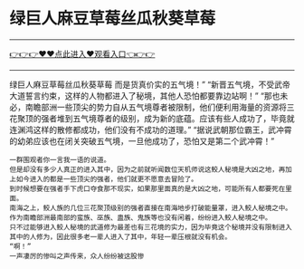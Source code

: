 # 绿巨人麻豆草莓丝瓜秋葵草莓

<hr/> <a href="https://github.com/siguaha/najh/issues/2">👉👉👉♥♥点此进入♥观看入口👈👉👉</a><hr/>

绿巨人麻豆草莓丝瓜秋葵草莓
而是货真价实的五气境！”
    “新晋五气境，不受武帝大道誓言约束，这样的人物都进入了秘境，其他人恐怕都要靠边站啊！”
    “那也未必，南瞻部洲一些顶尖的势力自从五气境尊者被限制，他们便利用海量的资源将三花聚顶的强者堆到五气境尊者的级别，成为新的底蕴。应该有些人成功了，毕竟就连渊鸿这样的散修都成功，他们没有不成功的道理。”
    “据说武朝那位霸王，武冲霄的幼弟应该也在闭关突破五气境，一旦他成功了，恐怕又是第二个武冲霄！”

    一群围观者你一言我一语的说道。
    但是却没有多少人真正的进入其中，因为之前就听闻数位天机师说这鲛人秘境是大凶之地，再加上如今进入的都是一些顶尖的强者，他们就更不愿意去冒险了。
    到时候想要在强者手下虎口夺食那不现实，如果那里面真的是大凶之地，可能所有人都要死在里面。
    南海之上，鲛人族的几位三花聚顶级别的强者直接在南海地步打破能量罩，进入鲛人秘境之中。
    作为南瞻部洲最南部的蛮族、巫族、蛊族、鬼族等也没有闲着，纷纷进入鲛人秘境之中。
    只不过能够进入鲛人秘境的武道修为最差也有三花境的实力，因为毕竟这个秘境并没有限制进入其中的人修为，因此很多老一辈人进入了其中，年轻一辈压根就没有机会。
    “啊！”
    一声凄厉的惨叫之声传来，众人纷纷被这股惨
